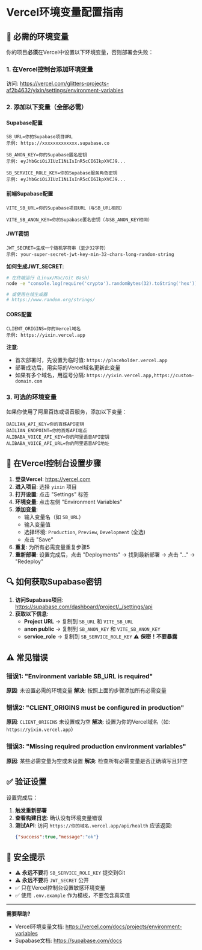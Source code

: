 # Vercel环境变量配置指南

## 🚨 必需的环境变量

你的项目**必须**在Vercel中设置以下环境变量，否则部署会失败：

### 1. 在Vercel控制台添加环境变量

访问: https://vercel.com/glitters-projects-af2b4632/yixin/settings/environment-variables

### 2. 添加以下变量（全部必需）

#### Supabase配置
```
SB_URL=你的Supabase项目URL
示例: https://xxxxxxxxxxxxx.supabase.co
```

```
SB_ANON_KEY=你的Supabase匿名密钥
示例: eyJhbGciOiJIUzI1NiIsInR5cCI6IkpXVCJ9...
```

```
SB_SERVICE_ROLE_KEY=你的Supabase服务角色密钥
示例: eyJhbGciOiJIUzI1NiIsInR5cCI6IkpXVCJ9...
```

#### 前端Supabase配置
```
VITE_SB_URL=你的Supabase项目URL（与SB_URL相同）
```

```
VITE_SB_ANON_KEY=你的Supabase匿名密钥（与SB_ANON_KEY相同）
```

#### JWT密钥
```
JWT_SECRET=生成一个随机字符串（至少32字符）
示例: your-super-secret-jwt-key-min-32-chars-long-random-string
```

**如何生成JWT_SECRET**:
```bash
# 在终端运行（Linux/Mac/Git Bash）
node -e "console.log(require('crypto').randomBytes(32).toString('hex'))"

# 或使用在线生成器
# https://www.random.org/strings/
```

#### CORS配置
```
CLIENT_ORIGINS=你的Vercel域名
示例: https://yixin.vercel.app
```

**注意**:
- 首次部署时，先设置为临时值: `https://placeholder.vercel.app`
- 部署成功后，用实际的Vercel域名更新此变量
- 如果有多个域名，用逗号分隔: `https://yixin.vercel.app,https://custom-domain.com`

### 3. 可选的环境变量

如果你使用了阿里百炼或语音服务，添加以下变量：

```
BAILIAN_API_KEY=你的百炼API密钥
BAILIAN_ENDPOINT=你的百炼API端点
ALIBABA_VOICE_API_KEY=你的阿里语音API密钥
ALIBABA_VOICE_API_URL=你的阿里语音API地址
```

## 📝 在Vercel控制台设置步骤

1. **登录Vercel**: https://vercel.com
2. **进入项目**: 选择 `yixin` 项目
3. **打开设置**: 点击 "Settings" 标签
4. **环境变量**: 点击左侧 "Environment Variables"
5. **添加变量**:
   - 输入变量名（如 `SB_URL`）
   - 输入变量值
   - 选择环境: `Production`, `Preview`, `Development` (全选)
   - 点击 "Save"
6. **重复**: 为所有必需变量重复步骤5
7. **重新部署**: 设置完成后，点击 "Deployments" → 找到最新部署 → 点击 "..." → "Redeploy"

## 🔍 如何获取Supabase密钥

1. **访问Supabase项目**: https://supabase.com/dashboard/project/_/settings/api
2. **获取以下信息**:
   - **Project URL** → 复制到 `SB_URL` 和 `VITE_SB_URL`
   - **anon public** → 复制到 `SB_ANON_KEY` 和 `VITE_SB_ANON_KEY`
   - **service_role** → 复制到 `SB_SERVICE_ROLE_KEY` ⚠️ **保密！不要暴露**

## ⚠️ 常见错误

### 错误1: "Environment variable SB_URL is required"
**原因**: 未设置必需的环境变量
**解决**: 按照上面的步骤添加所有必需变量

### 错误2: "CLIENT_ORIGINS must be configured in production"
**原因**: `CLIENT_ORIGINS` 未设置或为空
**解决**: 设置为你的Vercel域名（如: `https://yixin.vercel.app`）

### 错误3: "Missing required production environment variables"
**原因**: 某些必需变量为空或未设置
**解决**: 检查所有必需变量是否正确填写且非空

## ✅ 验证设置

设置完成后：

1. **触发重新部署**
2. **查看构建日志**: 确认没有环境变量错误
3. **测试API**: 访问 `https://你的域名.vercel.app/api/health` 应该返回:
   ```json
   {"success":true,"message":"ok"}
   ```

## 🔐 安全提示

- ⚠️ **永远不要**将 `SB_SERVICE_ROLE_KEY` 提交到Git
- ⚠️ **永远不要**将 `JWT_SECRET` 公开
- ✅ 只在Vercel控制台设置敏感环境变量
- ✅ 使用 `.env.example` 作为模板，不要包含真实值

---

**需要帮助?**
- Vercel环境变量文档: https://vercel.com/docs/projects/environment-variables
- Supabase文档: https://supabase.com/docs

